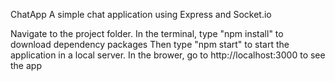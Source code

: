 ChatApp
A simple chat application using Express and Socket.io

Navigate to the project folder.
In the terminal, type "npm install" to download dependency packages
Then type "npm start" to start the application in a local server.
In the brower, go to http://localhost:3000 to see the app
